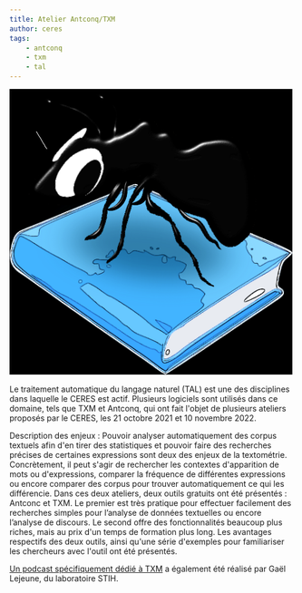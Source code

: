 ```yaml
---
title: Atelier Antconq/TXM
author: ceres
tags:
    - antconq
    - txm
    - tal
---
```


![](antconq.png)

Le traitement automatique du langage naturel (TAL) est une des disciplines dans laquelle le CERES est actif. Plusieurs logiciels sont utilisés dans ce domaine, tels que TXM et Antconq, qui ont fait l'objet de plusieurs ateliers proposés par le CERES, les 21 octobre 2021 et 10 novembre 2022.

Description des enjeux : Pouvoir analyser automatiquement des corpus textuels afin d'en tirer des statistiques et pouvoir faire des recherches précises de certaines expressions sont deux des enjeux de la textométrie. Concrètement, il peut s'agir de rechercher les contextes d'apparition de mots ou d'expressions, comparer la fréquence de différentes expressions ou encore comparer des corpus pour trouver automatiquement ce qui les différencie. Dans ces deux ateliers, deux outils gratuits ont été présentés : Antconc et TXM. Le premier est très pratique pour effectuer facilement des recherches simples pour l’analyse de données textuelles ou encore l’analyse de discours. Le second offre des fonctionnalités beaucoup plus riches, mais au prix d'un temps de formation plus long. Les avantages respectifs des deux outils, ainsi qu'une série d'exemples pour familiariser les chercheurs avec l'outil ont été présentés.

[Un podcast spécifiquement dédié à TXM](/../podcasts/2022-10-15_txm/) a également été réalisé par Gaël Lejeune, du laboratoire STIH.